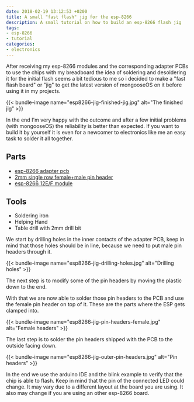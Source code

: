 ```yaml
---
date: 2018-02-19 13:12:53 +0200
title: A small "fast flash" jig for the esp-8266
description: A small tutorial on how to build an esp-8266 flash jig
tags:
- esp-8266
- tutorial
categories:
- electronics
---
```


After receiving my esp-8266 modules and the corresponding adapter PCBs to use
the chips with my breadboard the idea of soldering and desoldering it for the
initial flash seems a bit tedious to me so i decided to make a "fast flash
board" or "jig" to get the latest version of mongooseOS on it before using it in
my projects.

{{< bundle-image name="esp8266-jig-finished-jig.jpg" alt="The finished jig" >}}

In the end I'm very happy with the outcome and after a few initial problems
(with mongooseOS) the reliability is better than expected. If you want to build
it by yourself it is even for a newcomer to electronics like me an easy task to
solder it all together.

## Parts

- [esp-8266 adapter pcb](https://www.aliexpress.com/item/1pcs-ESP8266-serial-WIFI-module-adapter-plate-Applies-to-ESP-07-ESP-08-ESP-12E/32721304582.html)
- [2mm single row female+male pin header](https://www.aliexpress.com/item/20PCS-Lot-1x40-Pin-2-mm-Single-Row-Female-Male-Pin-Header-connector/32691922480.html)
- [esp-8266 12E/F module](https://www.aliexpress.com/item/2015-New-version-1PCS-ESP-12F-ESP-12E-upgrade-ESP8266-remote-serial-Port-WIFI-wireless-module/32521015580.html)

## Tools

- Soldering iron
- Helping Hand
- Table drill with 2mm drill bit

We start by drilling holes in the inner contacts of the adapter PCB, keep in
mind that those holes should be in line, because we need to put male pin headers
through it.

{{< bundle-image name="esp8266-jig-drilling-holes.jpg" alt="Drilling holes" >}}

The next step is to modify some of the pin headers by moving the plastic down to
the end.

With that we are now able to solder those pin headers to the PCB and use the
female pin header on top of it. These are the parts where the ESP gets clamped
into.

{{< bundle-image name="esp8266-jig-pin-headers-female.jpg" alt="Female headers" >}}

The last step is to solder the pin headers shipped with the PCB to the outside
facing down.

{{< bundle-image name="esp8266-jig-outer-pin-headers.jpg" alt="Pin headers" >}}

In the end we use the arduino IDE and the blink example to verify that the chip
is able to flash. Keep in mind that the pin of the connected LED could change.
It may vary due to a different layout at the board you are using. It also may
change if you are using an other esp-8266 board.
